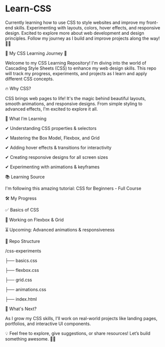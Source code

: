 # Learn-CSS

Currently learning how to use CSS to style websites and improve my front-end skills. Experimenting with layouts, colors, hover effects, and responsive design. Excited to explore more about web development and design principles. Follow my journey as I build and improve projects along the way! 🚀🎨

🎨 My CSS Learning Journey 🚀

Welcome to my CSS Learning Repository! I'm diving into the world of Cascading Style Sheets (CSS) to enhance my web design skills. This repo will track my progress, experiments, and projects as I learn and apply different CSS concepts.

🔥 Why CSS?

CSS brings web pages to life! It's the magic behind beautiful layouts, smooth animations, and responsive designs. From simple styling to advanced effects, I'm excited to explore it all.

🎯 What I’m Learning

✔ Understanding CSS properties & selectors

✔ Mastering the Box Model, Flexbox, and Grid

✔ Adding hover effects & transitions for interactivity

✔ Creating responsive designs for all screen sizes

✔ Experimenting with animations & keyframes

📚 Learning Source

I'm following this amazing tutorial: CSS for Beginners - Full Course

🛠️ My Progress

✅ Basics of CSS

🔄 Working on Flexbox & Grid

⏳ Upcoming: Advanced animations & responsiveness

📂 Repo Structure

/css-experiments

  ├── basics.css
  
  ├── flexbox.css
  
  ├── grid.css
  
  ├── animations.css
  
  ├── index.html
  
🚀 What's Next?

As I grow my CSS skills, I'll work on real-world projects like landing pages, portfolios, and interactive UI components.

💡 Feel free to explore, give suggestions, or share resources! Let’s build something awesome. 🎨✨
